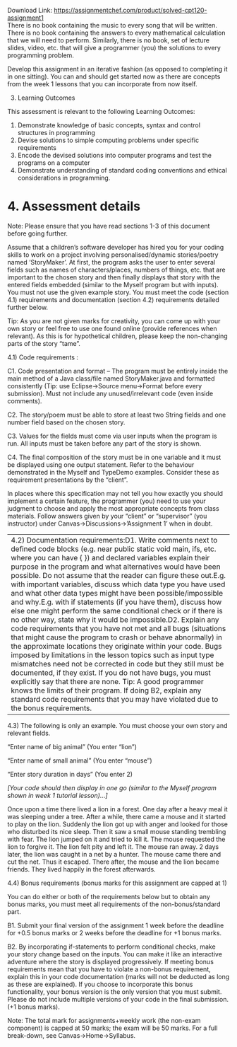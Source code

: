 Download Link: https://assignmentchef.com/product/solved-cpt120-assignment1
<br>
There is no book containing the music to every song that will be written. There is no book containing the answers to every mathematical calculation that we will need to perform. Similarly, there is no book, set of lecture slides, video, etc. that will give a programmer (you) the solutions to every programming problem.

Develop this assignment in an iterative fashion (as opposed to completing it in one sitting). You can and should get started now as there are concepts from the week 1 lessons that you can incorporate from now itself.

3. Learning Outcomes

This assessment is relevant to the following Learning Outcomes:

<ol>

 <li>Demonstrate knowledge of basic concepts, syntax and control structures in programming</li>

 <li>Devise solutions to simple computing problems under specific requirements</li>

 <li>Encode the devised solutions into computer programs and test the programs on a computer</li>

 <li>Demonstrate understanding of standard coding conventions and ethical considerations in programming.</li>

</ol>

<h1>4. Assessment details</h1>

Note: Please ensure that you have read sections 1-3 of this document before going further.

Assume that a children’s software developer has hired you for your coding skills to work on a project involving personalised/dynamic stories/poetry named ‘StoryMaker’. At first, the program asks the user to enter several fields such as names of characters/places, numbers of things, etc. that are important to the chosen story and then finally displays that story with the entered fields embedded (similar to the Myself program but with inputs). You must not use the given example story. You must meet the code (section 4.1) requirements and documentation (section 4.2) requirements detailed further below.

Tip: As you are not given marks for creativity, you can come up with your own story or feel free to use one found online (provide references when relevant). As this is for hypothetical children, please keep the non-changing parts of the story “tame”.

4.1) Code requirements :

C1. Code presentation and format – The program must be entirely inside the main method of a Java class/file named StoryMaker.java and formatted consistently (Tip: use Eclipse→Source menu→Format before every submission). Must not include any unused/irrelevant code (even inside comments).

C2. The story/poem must be able to store at least two String fields and one number field based on the chosen story.

C3. Values for the fields must come via user inputs when the program is run. All inputs must be taken before any part of the story is shown.

C4. The final composition of the story must be in one variable and it must be displayed using one output statement. Refer to the behaviour demonstrated in the Myself and TypeDemo examples. Consider these as requirement presentations by the “client”.

In places where this specification may not tell you how exactly you should implement a certain feature, the programmer (you) need to use your judgment to choose and apply the most appropriate concepts from class materials. Follow answers given by your “client” or “supervisor” (you instructor) under Canvas→Discussions→’Assignment 1’ when in doubt.

<table width="690">

 <tbody>

  <tr>

   <td width="690">4.2) Documentation requirements:D1. Write comments next to defined code blocks (e.g. near public static void main, ifs, etc. where you can have { }) and declared variables explain their purpose in the program and what alternatives would have been possible. Do not assume that the reader can figure these out.E.g. with important variables, discuss which data type you have used and what other data types might have been possible/impossible and why.E.g. with if statements (if you have them), discuss how else one might perform the same conditional check or if there is no other way, state why it would be impossible.D2. Explain any code requirements that you have not met and all bugs (situations that might cause the program to crash or behave abnormally) in the approximate locations they originate within your code. Bugs imposed by limitations in the lesson topics such as input type mismatches need not be corrected in code but they still must be documented, if they exist. If you do not have bugs, you must explicitly say that there are none. Tip: A good programmer knows the limits of their program. If doing B2, explain any standard code requirements that you may have violated due to the bonus requirements.</td>

  </tr>

 </tbody>

</table>

4.3) The following is only an example. You must choose your own story and relevant fields.

“Enter name of big animal” (You enter “lion”)

“Enter name of small animal” (You enter “mouse”)

“Enter story duration in days” (You enter 2)

<em>[Your code should then display in one go (similar to the Myself program shown in week 1 tutorial lesson)…]</em>

Once upon a time there lived a lion in a forest. One day after a heavy meal it was sleeping under a tree. After a while, there came a mouse and it started to play on the lion. Suddenly the lion got up with anger and looked for those who disturbed its nice sleep. Then it saw a small mouse standing trembling with fear. The lion jumped on it and tried to kill it. The mouse requested the lion to forgive it. The lion felt pity and left it. The mouse ran away. 2 days later, the lion was caught in a net by a hunter. The mouse came there and cut the net. Thus it escaped. There after, the mouse and the lion became friends. They lived happily in the forest afterwards.

4.4) Bonus requirements (bonus marks for this assignment are capped at 1)

You can do either or both of the requirements below but to obtain any bonus marks, you must meet all requirements of the non-bonus/standard part.

B1. Submit your final version of the assignment 1 week before the deadline for +0.5 bonus marks or 2 weeks before the deadline for +1 bonus marks.

B2. By incorporating if-statements to perform conditional checks, make your story change based on the inputs. You can make it like an interactive adventure where the story is displayed progressively. If meeting bonus requirements mean that you have to violate a non-bonus requirement, explain this in your code documentation (marks will not be deducted as long as these are explained). If you choose to incorporate this bonus functionality, your bonus version is the only version that you must submit. Please do not include multiple versions of your code in the final submission. (+1 bonus marks).

Note: The total mark for assignments+weekly work (the non-exam component) is capped at 50 marks; the exam will be 50 marks. For a full break-down, see Canvas→Home→Syllabus.